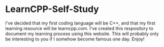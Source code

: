 # LearnCPP-Self-Study
I've decided that my first coding language will be C++, and that my first learning resource will be learncpp.com.
I've created this respository to document my learning process using this website.
This will probably only be interesting to you if I somehow become famous one day.
Enjoy!
